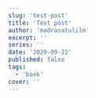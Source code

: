 ```yaml
---
slug: 'test-post'
title: 'Test post'
author: 'madrasatulilm'
excerpt: ''
series: ''
date: '2020-09-22'
published: false
tags:
  - 'book'
cover: ''
---
```

